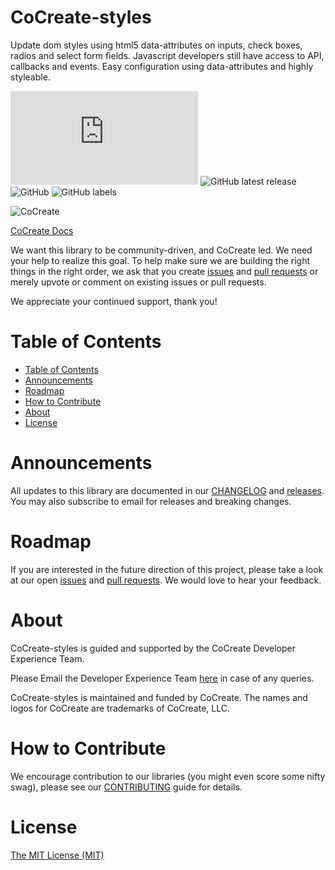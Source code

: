 # CoCreate-styles
Update dom styles using html5 data-attributes on inputs, check boxes, radios and select form fields. Javascript developers still have access to API, callbacks and events. Easy configuration using data-attributes and highly styleable.

![GitHub file size in bytes](https://img.shields.io/github/size/CoCreate-app/CoCreate-styles/dist/CoCreate-styles.min.js?label=minified%20size&style=for-the-badge) 
![GitHub latest release](https://img.shields.io/github/v/release/CoCreate-app/CoCreate-styles?style=for-the-badge)
![GitHub](https://img.shields.io/github/license/CoCreate-app/CoCreate-styles?style=for-the-badge) 
![GitHub labels](https://img.shields.io/github/labels/CoCreate-app/CoCreate-styles/help%20wanted?style=for-the-badge)


![CoCreate](https://cdn.cocreate.app/logo.png)

[CoCreate Docs](https://cocreate.app/documentation/CoCreate-styles)


We want this library to be community-driven, and CoCreate led. We need your help to realize this goal. To help make sure we are building the right things in the right order, we ask that you create [issues](https://github.com/CoCreate-app/Realtime_Admin_CRM_and_CMS/issues) and [pull requests](https://github.com/CoCreate-app/Realtime_Admin_CRM_and_CMS/pulls) or merely upvote or comment on existing issues or pull requests.

We appreciate your continued support, thank you!

# Table of Contents

- [Table of Contents](#table-of-contents)
- [Announcements](#announcements)
- [Roadmap](#roadmap)
- [How to Contribute](#how-to-contribute)
- [About](#about)
- [License](#license)

<a name="announcements"></a>
# Announcements

All updates to this library are documented in our [CHANGELOG](https://github.com/CoCreate-app/CoCreate-styles/blob/master/CHANGELOG.md) and [releases](https://github.com/CoCreate-app/CoCreate-styles/releases). You may also subscribe to email for releases and breaking changes. 

<a name="roadmap"></a>
# Roadmap

If you are interested in the future direction of this project, please take a look at our open [issues](https://github.com/CoCreate-app/CoCreate-styles/issues) and [pull requests](https://github.com/CoCreate-app/CoCreate-styles/pulls). We would love to hear your feedback.


<a name="about"></a>
# About

CoCreate-styles is guided and supported by the CoCreate Developer Experience Team.

Please Email the Developer Experience Team [here](mailto:develop@cocreate.app) in case of any queries.

CoCreate-styles is maintained and funded by CoCreate. The names and logos for CoCreate are trademarks of CoCreate, LLC.

<a name="contribute"></a>
# How to Contribute

We encourage contribution to our libraries (you might even score some nifty swag), please see our [CONTRIBUTING](https://github.com/CoCreate-app/CoCreate-styles/blob/master/CONTRIBUTING.md) guide for details.

# License
[The MIT License (MIT)](https://github.com/CoCreate-app/CoCreate-styles/blob/master/LICENSE)

